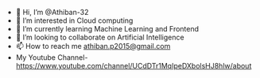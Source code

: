 - 👋 Hi, I’m @Athiban-32
- 👀 I’m interested in Cloud computing 
- 🌱 I’m currently learning Machine Learning and Frontend
- 💞️ I’m looking to collaborate on Artificial Intelligence 
- 📫 How to reach me athiban.p2015@gmail.com 
- My Youtube Channel-https://www.youtube.com/channel/UCdDTr1MqIpeDXbolsHJ8hlw/about

<!---
Athiban-32/Athiban-32 is a ✨ special ✨ repository because its `README.md` (this file) appears on your GitHub profile.
You can click the Preview link to take a look at your changes.
--->
